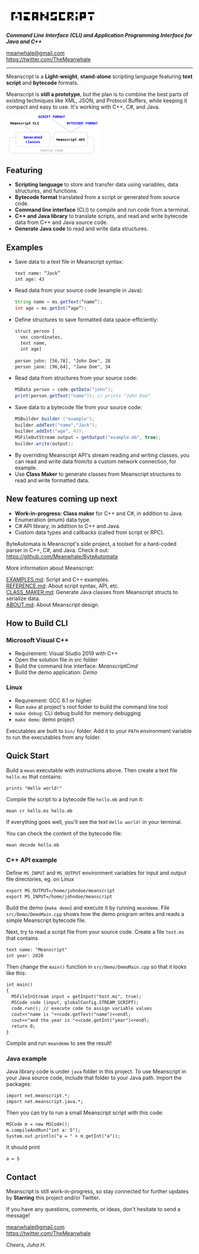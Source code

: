 
<img src=logo.png width=50%>

**_Command Line Interface (CLI) and  Application Programming Interface for Java and C++_**


meanwhale@gmail.com<br>
https://twitter.com/TheMeanwhale

<hr>

Meanscript is a **Light-weight**, **stand-alone** scripting language featuring **text script** and **bytecode** formats.

Meanscript is **still a prototype**, but the plan is to combine the best parts of existing techniques like XML, JSON, and Protocol Buffers,
while keeping it compact and easy to use. It's working with C++, C#, and Java.

<img src=rnd/circle.png width=50%>

## Featuring

* **Scripting language** to store and transfer data using variables, data structures, and functions.
* **Bytecode format** translated from a script or generated from source code.
* **Command line interface** (CLI) to compile and run code from a terminal.
* **C++ and Java library** to translate scripts, and read and write bytecode data from C++ and Java source code.
* **Generate Java code** to read and write data structures.


## Examples

<ul>
<li>Save data to a text file in Meanscript syntax:

```
text name: “Jack”
int age: 43
```

<li>Read data from your source code (example in Java):

```java
String name = ms.getText(“name”);
int age = ms.getInt(“age”);
```

<li>Define structures to save formatted data space-efficiently:

```
struct person [
  vec coordinates,
  text name,
  int age]

person john: [56,78], "John Doe", 28
person jane: [96,64], "Jane Doe", 34
```

<li>Read data from structures from your source code:

```java
MSData person = code.getData("john");
print(person.getText("name")); // prints "John Doe"
```

<li>Save data to a bytecode file from your source code:

```java
MSBuilder builder ("example");
builder.addText("name","Jack");
builder.addInt("age", 43);
MSFileOutStream output = getOutput("example.mb", true);
builder.write(output);
```

<li>By overriding Meanscript API's stream reading and writing classes, you can read and write data from/to a custom network connection, for example.

 <li>Use <b>Class Maker</b> to generate classes from Meanscript structures to read and write formatted data.
 
 </ul>

<!-- * **Parser:** convert text script to bytecode
* Bytecode **interpreter:** execute bytecode instructions
* **MSCode:** access bytecode data from your source code
* **MSBuilder:** create data from your source code
* **Command line application:** compile and run scripts and view contents of bytecode files
* **C++ library:** compile and run code, and read and write bytecode data from your source code
* Integers, text strings, floating point numbers, structs, arrays, and functions
* Create custom input/output streams to read/write data
* _Web editor_ -->

## New features coming up next
* **Work-in-progress: Class maker** for C++ and C#, in addition to Java.
* Enumeration (enum) data type.
* C# API library, in addition to C++ and Java.
* Custom data types and callbacks (called from script or RPC).

<!--Meanscript is implemented in syntax that is common to C++, C#, and Java, with a lot of macros (GCC).
That's how to generate code to multiple languages at the same time.
Same technique is used in Meanscript's side project **ByteAutomata**, -->
ByteAutomata is Meanscript's side project,
a toolset for a hard-coded parser in C++, C#, and Java. Check it out:<br>
https://github.com/Meanwhale/ByteAutomata

More information about Meanscript:

[EXAMPLES.md](https://github.com/Meanwhale/MeanscriptCLI/blob/master/EXAMPLES.md): Script and C++ examples.<br>
[REFERENCE.md](https://github.com/Meanwhale/MeanscriptCLI/blob/master/REFERENCE.md): About script syntax, API, etc.<br>
[CLASS_MAKER.md](https://github.com/Meanwhale/MeanscriptCLI/blob/master/CLASS_MAKER.md): Generate Java classes from Meanscript structs to serialize data.<br>
[ABOUT.md](https://github.com/Meanwhale/MeanscriptCLI/blob/master/ABOUT.md): About Meanscript design.


## How to Build CLI

### Microsoft Visual C++

* Requirement: Visual Studio 2019 with C++
* Open the solution file in _src_ folder
* Build the command line interface: _MeanscriptCmd_
* Build the demo application: _Demo_

### Linux

* Requirement: GCC 6.1 or higher
* Run `make` at project's root folder to build the command line tool
* `make debug`: CLI debug build for memory debugging
* `make demo`: demo project

Executables are built to `bin/` folder.
Add it to your `PATH` environment variable to run the executables from any folder.

## Quick Start

<!--### Hello world-->

Build a `mean` executable with instructions above. Then create a text file `hello.ms` that contains:

```
prints "Hello world!"
```

Compile the script to a bytecode file `hello.mb` and run it:

```
mean cr hello.ms hello.mb
```

If everything goes well, you'll see the text `Hello world!` in your terminal.

You can check the content of the bytecode file:

```
mean decode hello.mb
```

### C++ API example

Define `MS_INPUT` and `MS_OUTPUT` environment variables for input and output file directories, eg. on Linux

```
export MS_OUTPUT=/home/johndoe/meanscript
export MS_INPUT=/home/johndoe/meanscript
```

Build the demo (`make demo`) and execute it by running `meandemo`.
File `src/Demo/DemoMain.cpp` shows how the demo program writes and reads a simple Meanscript bytecode file.

Next, try to read a script file from your source code. Create a file `test.ms` that contains

```
text name: "Meanscript"
int year: 2020
```

Then change the `main()` function in `src/Demo/DemoMain.cpp` so that it looks like this:

```
int main()
{
  MSFileInStream input = getInput("test.ms", true);
  MSCode code (input, globalConfig.STREAM_SCRIPT);
  code.run(); // execute code to assign variable values
  cout<<"name is "<<code.getText("name")<<endl;
  cout<<"and the year is "<<code.getInt("year")<<endl;
  return 0;
}
```

Compile and run `meandemo` to see the result!

### Java example

Java library code is under `java` folder in this project.
To use Meanscript in your Java source code, include that folder to your Java path.
Import the packages:

```
import net.meanscript.*;
import net.meanscript.java.*;
```

Then you can try to run a small Meanscript script with this code:

```
MSCode m = new MSCode();
m.compileAndRun("int a: 5");
System.out.println("a = " + m.getInt("a"));
```

It should print

```
a = 5
```

## Contact

Meanscript is still work-in-progress, so stay connected for further updates by **Starring** this project and/or Twitter.

If you have any questions, comments, or ideas, don't hesitate to send a message!

meanwhale@gmail.com<br>
https://twitter.com/TheMeanwhale

_Cheers, Juha H._
